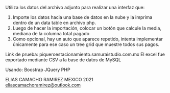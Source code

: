 Utiliza los datos del archivo adjunto para realizar una interfaz que:

1. Importe los datos hacia una base de datos en la nube y la imprima dentro de un data table en archivo php.
2. Luego de hacer la importación, colocar un botón que calcule la media, mediana de la columna total pagado 
3. Como opcional, hay un auto que aparece repetido, intenta implementar únicamente para ese caso un tree grid que muestre todos sus pagos.


Link de prueba: piqueroestacionamiento.samuraistudio.com.mx
El excel fue exportado mediante CSV a la base de datos de MySQL

Usando:
  Boostrap
  JQuery
  PHP


ELIAS CAMACHO RAMIREZ
MEXICO 
2021
eliascamachoramirez@outlook.com
